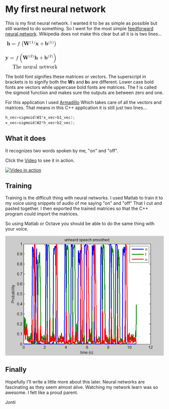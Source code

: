 # My first neural network

This is my first neural network. I wanted it to be as simple as possible but still wanted to do something. So I went for the most simple [feedforward neural network]. Wikipedia does not make this clear but all it is is two lines...

![..image of network..](assets/nn.png)

The bold font signifies these matrices or vectors. The superscript in brackets is to signify both the **W**s and **b**s are different. Lower case bold fonts are vectors while uppercase bold fonts are matrices. The f is called the sigmoid function and makes sure the outputs are between zero and one.

For this application I used [Armadillo] Which takes care of all the vectors and matrices. That means in this C++ application it is still just two lines...

```C++
h_vec=sigmoid(W1*x_vec+b1_vec);
v_vec=sigmoid(W2*h_vec+b2_vec);
```

## What it does

It recognizes two words spoken by me, "on" and "off".

Click the [Video] to see it in action.

[![Video in action](http://img.youtube.com/vi/w0d0RuX9Eyk/0.jpg)](https://www.youtube.com/embed/w0d0RuX9Eyk)

## Training

Training is the difficult thing with neural networks. I used Matlab to train it to my voice using snippets of audio of me saying  "on" and "off" That I cut and pasted together. I then exported the trained matrices so that the C++ program could import the matrices.

So using Matlab or Octave you should be able to do the same thing with your voice.

![image caption: on and off decoding](https://raw.githubusercontent.com/jontio/Jvoice/master/matlab/result.png)

## Finally

Hopefully I'll write a little more about this later. Neural networks are fascinating as they seem almost alive. Watching my network learn was so awesome. I felt like a proud parent.

Jonti

[Feedforward neural network]: https://en.wikipedia.org/wiki/Feedforward_neural_network
[Armadillo]: http://arma.sourceforge.net/
[video]: https://www.youtube.com/embed/w0d0RuX9Eyk
